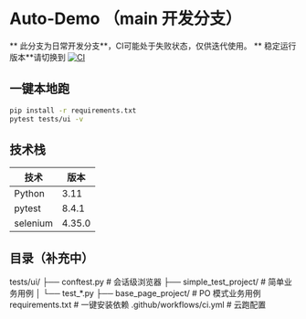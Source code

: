 # Auto-Demo （main 开发分支）

** 此分支为日常开发分支**，CI可能处于失败状态，仅供迭代使用。
** 稳定运行版本**请切换到
[![CI](https://github.com/oy206/auto-demo/actions/workflows/ci.yml/badge.svg?branch=test-clean)](https://github.com/joy206/auto-demo/tree/test-clean)

## 一键本地跑
```bash
pip install -r requirements.txt
pytest tests/ui -v
```

## 技术栈
| 技术     | 版本   |
|----------|--------|
| Python   | 3.11   |
| pytest   | 8.4.1  |
| selenium | 4.35.0 |

## 目录（补充中）
tests/ui/
├── conftest.py          # 会话级浏览器
├── simple_test_project/ # 简单业务用例
│   └── test_*.py
├── base_page_project/   # PO 模式业务用例
requirements.txt         # 一键安装依赖
.github/workflows/ci.yml # 云跑配置
